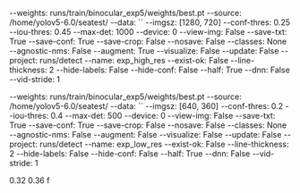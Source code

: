 --weights: runs/train/binocular_exp5/weights/best.pt
--source: /home/yolov5-6.0/seatest/
--data: ``
--imgsz: [1280, 720]
--conf-thres: 0.25
--iou-thres: 0.45
--max-det: 1000
--device: 0
--view-img: False
--save-txt: True
--save-conf: True
--save-crop: False
--nosave: False
--classes: None
--agnostic-nms: False
--augment: True
--visualize: False
--update: False
--project: runs/detect
--name: exp_high_res
--exist-ok: False
--line-thickness: 2
--hide-labels: False
--hide-conf: False
--half: True
--dnn: False
--vid-stride: 1



--weights: runs/train/binocular_exp5/weights/best.pt
--source: /home/yolov5-6.0/seatest/
--data: ``
--imgsz: [640, 360]
--conf-thres: 0.2
--iou-thres: 0.4
--max-det: 500
--device: 0
--view-img: False
--save-txt: True
--save-conf: True
--save-crop: False
--nosave: False
--classes: None
--agnostic-nms: False
--augment: False
--visualize: False
--update: False
--project: runs/detect
--name: exp_low_res
--exist-ok: False
--line-thickness: 2
--hide-labels: False
--hide-conf: False
--half: True
--dnn: False
--vid-stride: 1





0.32 0.36 f